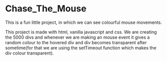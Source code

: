 # Chase_The_Mouse
This is a fun little project, in which we can see colourful mouse movements.

This project is made with html, vanilla javascript and css. We are creating the 5000 divs and whenever we are making an mouse event 
it gives a random colour to the hovered div and div becomes transparent after sometime(for that we are using the setTimeout function which makes the div colour transparent). 